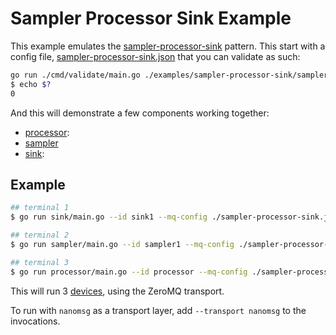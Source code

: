 # Sampler Processor Sink Example

This example emulates the [sampler-processor-sink](https://github.com/FairRootGroup/FairMQ/tree/master/examples/1-n-1) pattern.
This start with a config file, [sampler-processor-sink.json](sampler-processor-sink.json) that you
can validate as such:

```bash
go run ./cmd/validate/main.go ./examples/sampler-processor-sink/sampler-processor-sink.json 
$ echo $?
0
```

And this will demonstrate a few components working together:

 - [processor](processor): 
 - [sampler](sampler)
 - [sink](sink):


## Example

```sh
## terminal 1
$ go run sink/main.go --id sink1 --mq-config ./sampler-processor-sink.json

## terminal 2
$ go run sampler/main.go --id sampler1 --mq-config ./sampler-processor-sink.json

## terminal 3
$ go run processor/main.go --id processor --mq-config ./sampler-processor-sink.json
```

This will run 3 [devices](https://github.com/FairRootGroup/FairMQ/blob/master/docs/Device.md#1-device), using the ZeroMQ transport.

To run with `nanomsg` as a transport layer, add `--transport nanomsg` to the invocations.
